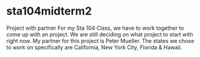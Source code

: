 # sta104midterm2
Project with partner
For my Sta 104 Class, we have to work together to come up with an project. We are still deciding on what project to start with right now. My partner for this project is Peter Mueller. The states we chose to work on specifically are California, New York City, Florida & Hawaii. 
